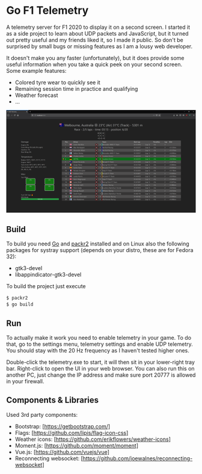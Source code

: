# Go F1 Telemetry

A telemetry server for F1 2020 to display it on a second screen. I started it
as a side project to learn about UDP packets and JavaScript, but it turned
out pretty useful and my friends liked it, so I made it public. So don't be
surprised by small bugs or missing features as I am a lousy web developer.

It doesn't make you any faster (unfortunately), but it does provide some
useful information when you take a quick peek on your second screen. Some
example features:

- Colored tyre wear to quickly see it
- Remaining session time in practice and qualifying
- Weather forecast
- ...

![](screenshot_firefox.png)

## Build

To build you need [Go](https://golang.org/) and
[packr2](https://github.com/gobuffalo/packr/tree/master/v2) installed and on
Linux also the following packages for systray support (depends on your distro,
these are for Fedora 32):

- gtk3-devel
- libappindicator-gtk3-devel

To build the project just execute

```sh
$ packr2
$ go build
```

## Run

To actually make it work you need to enable telemetry in your game. To do that,
go to the settings menu, telemetry settings and enable UDP telemetry. You
should stay with the 20 Hz frequency as I haven't tested higher ones.

Double-click the telemetry.exe to start, it will then sit in your lower-right
tray bar. Right-click to open the UI in your web browser.
You can also run this on another PC, just change the IP address and make
sure port 20777 is allowed in your firewall.

## Components & Libraries

Used 3rd party components:

- Bootstrap: [https://getbootstrap.com/]
- Flags: [https://github.com/lipis/flag-icon-css]
- Weather icons: [https://github.com/erikflowers/weather-icons]
- Moment.js: [https://github.com/moment/moment]
- Vue.js: [https://github.com/vuejs/vue]
- Reconnecting websocket: [https://github.com/joewalnes/reconnecting-websocket]
